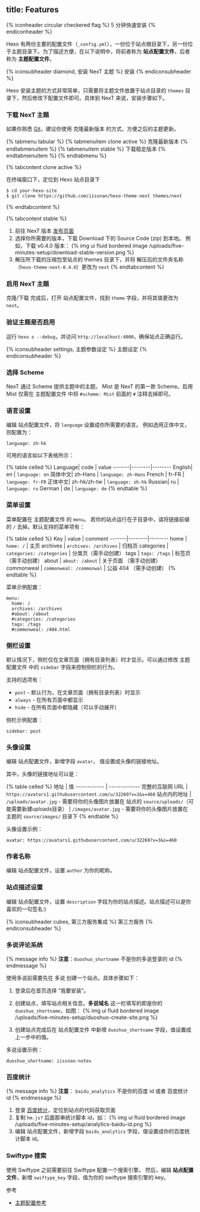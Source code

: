 title: Features
---

{% iconheader circular checkered flag %}
  5 分钟快速安装
{% endiconheader %}


Hexo 有两份主要的配置文件（`_config.yml`），一份位于站点根目录下，另一份位于主题目录下。为了描述方便，在以下说明中，将前者称为 **站点配置文件**，后者称为 **主题配置文件**。



{% iconsubheader diamond, 安装 NexT 主题 %}
  安装
{% endiconsubheader %}

Hexo 安装主题的方式非常简单，只需要将主题文件放置于站点目录的 `themes` 目录下，然后修改下配置文件即可。具体到 NexT 来说，安装步骤如下。

### 下载 NexT 主题

如果你熟悉 [Git](http://git-scm.com/)，建议你使用 克隆最新版本 的方式，方便之后的主题更新。

{% tabmenu tabular %}
  {% tabmenuitem clone active %} 克隆最新版本 {% endtabmenuitem %}
  {% tabmenuitem stable %} 下载稳定版本 {% endtabmenuitem %}
{% endtabmenu %}

{% tabcontent clone active %}

在终端窗口下，定位到 Hexo 站点目录下

    $ cd your-hexo-site
    $ git clone https://github.com/iissnan/hexo-theme-next themes/next
 
{% endtabcontent %}

{% tabcontent stable %}
1. 前往 NexT 版本 [发布页面](https://github.com/iissnan/hexo-theme-next/releases)
1. 选择你所需要的版本，下载 Download 下的 Source Code (zip) 到本地。
    例如，下载 v0.4.0 版本：
    {% img ui fluid bordered image /uploads/five-minutes-setup/download-stable-version.png %}
1. 解压所下载的压缩包至站点的 themes 目录下，并将 解压后的文件夹名称（`hexo-theme-next-0.4.0`）更改为 `next`
{% endtabcontent %}
  


### 启用 NexT 主题

克隆/下载 完成后，打开 站点配置文件，找到 `theme` 字段，并将其值更改为 `next`。


### 验证主题是否启用
 
运行 `hexo s --debug`，并访问 `http://localhost:4000`，确保站点正确运行。





{% iconsubheader settings, 主题参数设定 %}
  主题设定
{% endiconsubheader %}

### 选择 Scheme

NexT 通过 Scheme 提供主题中的主题。 Mist 是 NexT 的第一款 Scheme。启用 Mist 仅需在 主题配置文件 中将 `#scheme: Mist` 前面的 `#` 注释去掉即可。

### 语言设置

编辑 站点配置文件，将 `language` 设置成你所需要的语言。
例如选用正体中文，则配置为：

    language: zh-hk


可用的语言如以下表格所示：

{% table celled %}
Language| code | value
-------|--------|--------
English| en      | `language: en`
简体中文| zh-Hans | `language: zh-Hans`
French | fr-FR   | `language: fr-FR`
正体中文| zh-hk/zh-tw | `language: zh-hk`
Russian| ru | `language: ru`
German | de | `language: de`
{% endtable %}




### 菜单设置

菜单配置在 主题配置文件 的 `menu`。 若你的站点运行在子目录中，请将链接前缀的 `/` 去掉。默认支持的菜单项有：

{% table celled %}
Key |  value | comment
-------|--------|--------
home | `home: /` | 主页
archives | `archives: /archives` | 归档页
categories  | `categories: /categories` | 分类页（需手动创建）
tags | `tags: /tags` | 标签页（需手动创建）
about | `about: /about` | 关于页面 （需手动创建）
commonweal | `commonweal: /commonwal` | 公益 404 （需手动创建）
{% endtable %}

菜单示例配置：

    menu:
      home: /
      archives: /archives
      #about: /about
      #categories: /categories
      tags: /tags
      #commonweal: /404.html



### 侧栏设置

默认情况下，侧栏仅在文章页面（拥有目录列表）时才显示。可以通过修改 主题配置文件 中的 `sidebar` 字段来控制侧栏的行为。

支持的选项有：

- `post`    - 默认行为，在文章页面（拥有目录列表）时显示
- `always`  - 在所有页面中都显示
- `hide`    - 在所有页面中都隐藏（可以手动展开）


侧栏示例配置：

    sidebar: post

### 头像设置

编辑 站点配置文件，新增字段 `avatar`， 值设置成头像的链接地址。

其中，头像的链接地址可以是：

{% table celled %}
地址 | 值
------------ | -------------
完整的互联网 URL | `https://avatars1.githubusercontent.com/u/32269?v=3&s=460`
站点内的地址     | `/uploads/avatar.jpg`  - 需要将你的头像图片放置在 站点的 `source/uploads/`（可能需要新建uploads目录）
 | `/images/avatar.jpg`   - 需要将你的头像图片放置在 主题的 `source/images/` 目录下 
{% endtable %}


头像设置示例： 

    avatar: https://avatars1.githubusercontent.com/u/32269?v=3&s=460


### 作者名称

编辑 站点配置文件，设置 `author` 为你的昵称。


### 站点描述设置

编辑 站点配置文件，设置 `description` 字段为你的站点描述。站点描述可以是你喜欢的一句签名:)





{% iconsubheader cubes, 第三方服务集成 %}
  第三方服务
{% endiconsubheader %}

### 多说评论系统

{% message info %}
**注意**：`duoshuo_shortname` 不是你的多说登录的 id
{% endmessage %}

使用多说前需要先在 多说 创建一个站点。具体步骤如下：

1. 登录后在首页选择 “我要安装”。
1. 创建站点，填写站点相关信息。**多说域名** 这一栏填写的即是你的 `duoshuo_shortname`，如图：
    {% img ui fluid bordered image /uploads/five-minutes-setup/duoshuo-create-site.png %}

1. 创建站点完成后在 站点配置文件 中新增 `duoshuo_shortname` 字段，值设置成上一步中的值。

多说设置示例：

    duoshuo_shortname: iissnan-notes


### 百度统计

{% message info %}
**注意**： `baidu_analytics` 不是你的百度 id 或者 百度统计 id
{% endmessage %}

1. 登录 [百度统计](http://tongji.baidu.com/)，定位到站点的代码获取页面
1. 复制 `hm.js?` 后面那串统计脚本 id，如：
    {% img ui fluid bordered image /uploads/five-minutes-setup/analytics-baidu-id.png %}
1. 编辑 站点配置文件，新增字段 `baidu_analytics` 字段，值设置成你的百度统计脚本 id。


### Swiftype 搜索

使用 Swiftype 之前需要前往 Swiftype 配置一个搜索引擎。
然后，编辑 **站点配置文件**，新增 `swiftype_key` 字段，值为你的 swiftype 搜索引擎的 key。


<div class="ui horizontal divider">参考</div>

- [主题配置参考](https://github.com/iissnan/hexo-theme-next/wiki/%E4%B8%BB%E9%A2%98%E9%85%8D%E7%BD%AE%E5%8F%82%E8%80%83)